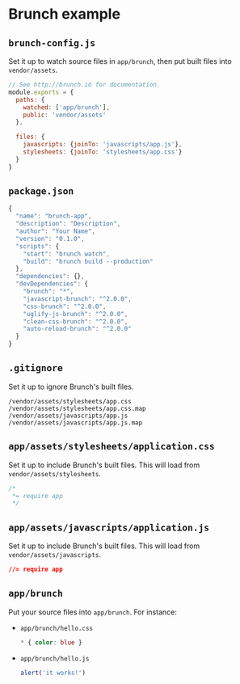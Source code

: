 # Brunch example

## `brunch-config.js`

Set it up to watch source files in `app/brunch`, then put built files into `vendor/assets`.

```js
// See http://brunch.io for documentation.
module.exports = {
  paths: {
    watched: ['app/brunch'],
    public: 'vendor/assets'
  },

  files: {
    javascripts: {joinTo: 'javascripts/app.js'},
    stylesheets: {joinTo: 'stylesheets/app.css'}
  }
}
```

## `package.json`

```js
{
  "name": "brunch-app",
  "description": "Description",
  "author": "Your Name",
  "version": "0.1.0",
  "scripts": {
    "start": "brunch watch",
    "build": "brunch build --production"
  },
  "dependencies": {},
  "devDependencies": {
    "brunch": "*",
    "javascript-brunch": "^2.0.0",
    "css-brunch": "^2.0.0",
    "uglify-js-brunch": "^2.0.0",
    "clean-css-brunch": "^2.0.0",
    "auto-reload-brunch": "^2.0.0"
  }
}
```

## `.gitignore`

Set it up to ignore Brunch's built files.

```
/vendor/assets/stylesheets/app.css
/vendor/assets/stylesheets/app.css.map
/vendor/assets/javascripts/app.js
/vendor/assets/javascripts/app.js.map
```

## `app/assets/stylesheets/application.css`

Set it up to include Brunch's built files. This will load from `vendor/assets/stylesheets`.

```css
/*
 *= require app
 */
```

## `app/assets/javascripts/application.js`

Set it up to include Brunch's built files. This will load from `vendor/assets/javascripts`.

```css
//= require app
```

## `app/brunch`

Put your source files into `app/brunch`. For instance:

* `app/brunch/hello.css`

  ```css
  * { color: blue }
  ```

* `app/brunch/hello.js`

  ```js
  alert('it works!')
  ```
